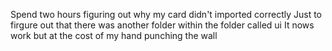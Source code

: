 Spend two hours figuring out why my card didn't imported correctly
Just to firgure out that there was another folder within the folder called ui
It nows work but at the cost of my hand punching the wall